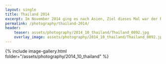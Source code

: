 ```yaml
---
layout: single
title: Thailand 2014
excerpt: Im November 2014 ging es nach Asien, Ziel dieses Mal war der Norden Thailands und Laos. Beides auf jeden Fall landschaftlich sehr sehenswert.
permalink: /photography/thailand-2014/
header:
    teaser: assets/photography/2014_10_thailand/Thailand_0092.jpg
    overlay_image: assets/photography/2014_10_thailand/Thailand_0092.jpg
---
```


{% include image-gallery.html folder="/assets/photography/2014_10_thailand" %}